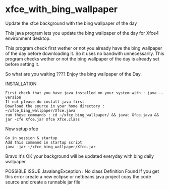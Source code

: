 # xfce_with_bing_wallpaper
Update the xfce background with the bing wallpaper of the day

This java program lets you update the bing wallpaper of the day for Xfce4 environment desktop.

This program check first wether or not you already have the bing wallpaper of the day before downloading it. So it uses no bandwith unnecessarily.
This program checks wether or not the bing wallpaper of the day is already set before setting it.

So what are you waiting ???? Enjoy the bing wallpaper of the Day.

INSTALLATION

    First check that you have java installed on your system with : java --version
    If not please do install java first
    Download the source in your home directory : ~/xfce_bing_wallpaper/Xfce.java
    run these commands : cd ~/xfce_bing_wallpaper/ && javac Xfce.java && jar -cfe Xfce.jar Xfce Xfce.class

Now setup xfce

    Go in session & startup 
    Add this command in startup script 
    java -jar ~/xfce_bing_wallpaper/Xfce.jar
    
Bravo it's OK your background will be updated everyday with bing daily wallpaper

POSSIBLE ISSUE
JavalangException : No class Definition Found 
If you get this error create a new eclipse or netbeans java project copy the code source and create a runnable jar file
